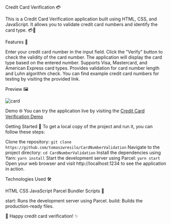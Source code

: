 Credit Card Verification 💳

This is a Credit Card Verification application built using HTML, CSS, and JavaScript. It allows you to validate credit card numbers and identify the card type. 💳🎯

Features 🌟

Enter your credit card number in the input field.
Click the "Verify" button to check the validity of the card number.
The application will display the card type based on the entered number.
Supports Visa, Mastercard, and American Express card types.
Provides validation for card number length and Luhn algorithm check.
You can find example credit card numbers for testing by visiting the provided link.

Preview 🖼️

![card](https://github.com/tomaszwresilo/CardNumberValidation/assets/63786542/bec73b7b-7e94-42c7-972a-a2401bff7c28)

Demo 🌐
You can try the application live by visiting the [Credit Card Verification Demo](https://cardnumbervalidation.netlify.app)

Getting Started 🚀
To get a local copy of the project and run it, you can follow these steps:

Clone the repository: `git clone https://github.com/tomaszwresilo/CardNumberValidation`
Navigate to the project directory: `cd CardNumberValidation`
Install the dependencies using Yarn: `yarn install`
Start the development server using Parcel: `yarn start`
Open your web browser and visit http://localhost:1234 to see the application in action.

Technologies Used 🛠️

HTML
CSS
JavaScript
Parcel Bundler
Scripts 📜

start: Runs the development server using Parcel.
build: Builds the production-ready files.

🚀 Happy credit card verification! ✨
